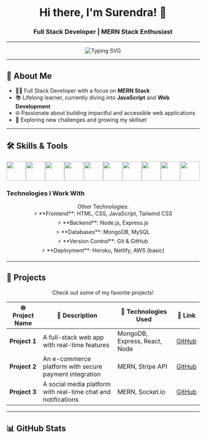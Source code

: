 <h1 align="center">Hi there, I'm Surendra! 👋</h1>
<h3 align="center">Full Stack Developer | MERN Stack Enthusiast</h3>

---

<p align="center">
  <img src="https://readme-typing-svg.demolab.com?font=Fira+Code&size=22&duration=4000&pause=500&color=blue&center=true&vCenter=true&width=435&lines=Welcome+to+my+GitHub+Profile!;I+%E2%9D%A4%EF%B8%8F+JavaScript%2C+React+%26+Node.js;Full+Stack+Developer+%7C+MERN+Stack" alt="Typing SVG">
</p>

---

## 🌟 About Me

- 👨‍💻 Full Stack Developer with a focus on **MERN Stack**
- 📚 Lifelong learner, currently diving into **JavaScript** and **Web Development**
- 🌐 Passionate about building impactful and accessible web applications
- 🌱 Exploring new challenges and growing my skillset

---

## 🛠️ Skills & Tools

<p style="margin-block: 20px; width: 100%; display: flex; justify-content: space-evenly; flex-wrap: wrap;">
  <img width="50" src="https://cdn.jsdelivr.net/gh/devicons/devicon/icons/html5/html5-original.svg" />
  <img width="50" src="https://cdn.jsdelivr.net/gh/devicons/devicon/icons/css3/css3-original.svg" />
  <img width="50" src="https://cdn.jsdelivr.net/gh/devicons/devicon/icons/javascript/javascript-original.svg" />
  <img width="50" src="https://cdn.jsdelivr.net/gh/devicons/devicon/icons/bootstrap/bootstrap-original.svg" />
  <img width="50" src="https://cdn.jsdelivr.net/gh/devicons/devicon/icons/react/react-original.svg" />
  <img width="50" src="https://cdn.jsdelivr.net/gh/devicons/devicon/icons/nodejs/nodejs-original.svg" />
  <img width="50" style="background-color: white" src="https://cdn.jsdelivr.net/gh/devicons/devicon/icons/express/express-original.svg" />
  <img width="50" src="https://cdn.jsdelivr.net/gh/devicons/devicon/icons/mongodb/mongodb-original.svg" />
  <img width="50" src="https://cdn.jsdelivr.net/gh/devicons/devicon/icons/git/git-original.svg" />
  <img width="50" src="https://cdn.jsdelivr.net/gh/devicons/devicon/icons/github/github-original.svg" style="background-color: white"/>
</p>

### Technologies I Work With

<p align="center">
Other Technologies:
<br>
⚡ **Frontend**: HTML, CSS, JavaScript, Tailwind CSS <br>
⚡ **Backend**: Node.js, Express.js <br>
⚡ **Databases**: MongoDB, MySQL <br>
⚡ **Version Control**: Git & GitHub <br>
⚡ **Deployment**: Heroku, Netlify, AWS (basic)
</p>

---

## 🚀 Projects

<p align="center">
Check out some of my favorite projects!
</p>

| 🌐 Project Name | 📝 Description | 🔧 Technologies Used | 🔗 Link |
|-----------------|----------------|----------------------|---------|
| **Project 1**   | A full-stack web app with real-time features | MongoDB, Express, React, Node | [GitHub](#) |
| **Project 2**   | An e-commerce platform with secure payment integration | MERN, Stripe API | [GitHub](#) |
| **Project 3**   | A social media platform with real-time chat and notifications | MERN, Socket.io | [GitHub](#) |

---

## 📊 GitHub Stats

<p align="center">
  <img src="
